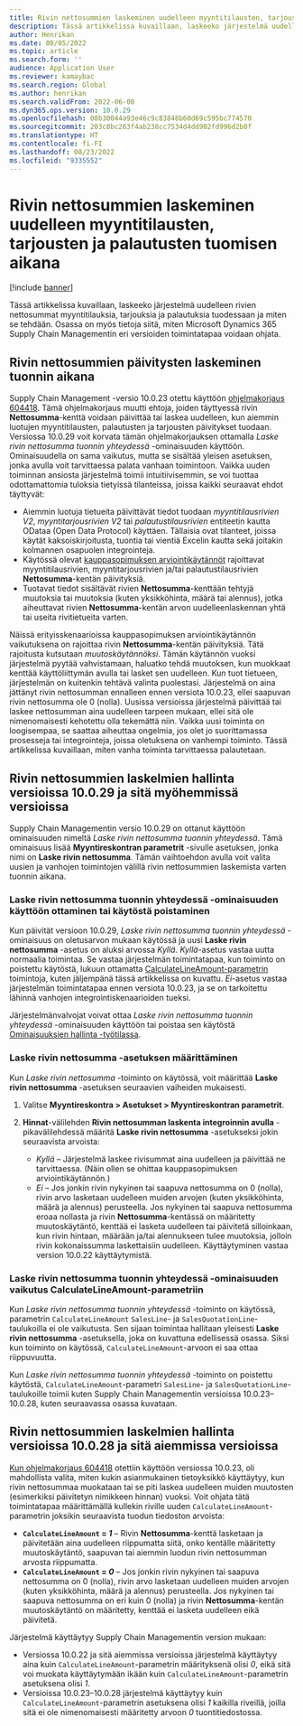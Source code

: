 ```yaml
---
title: Rivin nettosummien laskeminen uudelleen myyntitilausten, tarjousten ja palautusten tuomisen aikana
description: Tässä artikkelissa kuvaillaan, laskeeko järjestelmä uudelleen rivien nettosummat myyntitilauksia, tarjouksia ja palautuksia tuodessaan ja miten se tehdään. Osassa on myös tietoja siitä, miten Microsoft Dynamics 365 Supply Chain Managementin eri versioiden toimintatapaa voidaan ohjata.
author: Henrikan
ms.date: 08/05/2022
ms.topic: article
ms.search.form: ''
audience: Application User
ms.reviewer: kamaybac
ms.search.region: Global
ms.author: henrikan
ms.search.validFrom: 2022-06-08
ms.dyn365.ops.version: 10.0.29
ms.openlocfilehash: 08b30044a93e46c9c83848b60d69c595bc774570
ms.sourcegitcommit: 203c8bc263f4ab238cc7534d4dd902fd996d2b0f
ms.translationtype: HT
ms.contentlocale: fi-FI
ms.lasthandoff: 08/23/2022
ms.locfileid: "9335552"
---
```

# <a name="recalculate-line-net-amounts-when-importing-sales-orders-quotations-and-returns"></a>Rivin nettosummien laskeminen uudelleen myyntitilausten, tarjousten ja palautusten tuomisen aikana

[!include [banner](../includes/banner.md)]

Tässä artikkelissa kuvaillaan, laskeeko järjestelmä uudelleen rivien nettosummat myyntitilauksia, tarjouksia ja palautuksia tuodessaan ja miten se tehdään. Osassa on myös tietoja siitä, miten Microsoft Dynamics 365 Supply Chain Managementin eri versioiden toimintatapaa voidaan ohjata.

## <a name="how-updates-to-net-line-amounts-are-calculated-on-import"></a>Rivin nettosummien päivitysten laskeminen tuonnin aikana

Supply Chain Management -versio 10.0.23 otettu käyttöön [ohjelmakorjaus 604418](https://fix.lcs.dynamics.com/issue/results/?q=604418). Tämä ohjelmakorjaus muutti ehtoja, joiden täyttyessä rivin **Nettosumma**-kenttä voidaan päivittää tai laskea uudelleen, kun aiemmin luotujen myyntitilausten, palautusten ja tarjousten päivitykset tuodaan. Versiossa 10.0.29 voit korvata tämän ohjelmakorjauksen ottamalla *Laske rivin nettosumma tuonnin yhteydessä* -ominaisuuden käyttöön. Ominaisuudella on sama vaikutus, mutta se sisältää yleisen asetuksen, jonka avulla voit tarvittaessa palata vanhaan toimintoon. Vaikka uuden toiminnan ansiosta järjestelmä toimii intuitiivisemmin, se voi tuottaa odottamattomia tuloksia tietyissä tilanteissa, joissa kaikki seuraavat ehdot täyttyvät:

- Aiemmin luotuja tietueita päivittävät tiedot tuodaan *myyntitilausrivien V2*, *myyntitarjousrivien V2* tai *palautustilausrivien* entiteetin kautta ODataa (Open Data Protocol) käyttäen. Tällaisia ovat tilanteet, joissa käytät kaksoiskirjoitusta, tuontia tai vientiä Excelin kautta sekä joitakin kolmannen osapuolen integrointeja.
- Käytössä olevat [kauppasopimuksen arviointikäytännöt](/dynamicsax-2012/appuser-itpro/trade-agreement-evaluation-policies-white-paper) rajoittavat myyntitilausrivien, myyntitarjousrivien ja/tai palautustilausrivien **Nettosumma**-kentän päivityksiä.
- Tuotavat tiedot sisältävät rivien **Nettosumma**-kenttään tehtyjä muutoksia tai muutoksia (kuten yksikköhinta, määrä tai alennus), jotka aiheuttavat rivien **Nettosumma**-kentän arvon uudelleenlaskennan yhtä tai useita rivitietueita varten.

Näissä erityisskenaarioissa kauppasopimuksen arviointikäytännön vaikutuksena on rajoittaa rivin **Nettosumma**-kentän päivityksiä. Tätä rajoitusta kutsutaan *muutoskäytännöksi*. Tämän käytännön vuoksi järjestelmä pyytää vahvistamaan, haluatko tehdä muutoksen, kun muokkaat kenttää käyttöliittymän avulla tai lasket sen uudelleen. Kun tuot tietueen, järjestelmän on kuitenkin tehtävä valinta puolestasi. Järjestelmä on aina jättänyt rivin nettosumman ennalleen ennen versiota 10.0.23, ellei saapuvan rivin nettosumma ole 0 (nolla). Uusissa versioissa järjestelmä päivittää tai laskee nettosumman aina uudelleen tarpeen mukaan, ellei sitä ole nimenomaisesti kehotettu olla tekemättä niin. Vaikka uusi toiminta on loogisempaa, se saattaa aiheuttaa ongelmia, jos olet jo suorittamassa prosesseja tai integrointeja, joissa oletuksena on vanhempi toiminto. Tässä artikkelissa kuvaillaan, miten vanha toiminta tarvittaessa palautetaan.

## <a name="control-calculations-of-line-net-amounts-in-versions-10029-and-later"></a>Rivin nettosummien laskelmien hallinta versioissa 10.0.29 ja sitä myöhemmissä versioissa

Supply Chain Managementin versio 10.0.29 on ottanut käyttöön ominaisuuden nimeltä *Laske rivin nettosumma tuonnin yhteydessä*. Tämä ominaisuus lisää **Myyntireskontran parametrit** -sivulle asetuksen, jonka nimi on **Laske rivin nettosumma**. Tämän vaihtoehdon avulla voit valita uusien ja vanhojen toimintojen välillä rivin nettosummien laskemista varten tuonnin aikana.

### <a name="turn-the-calculate-line-net-amount-on-import-feature-on-or-off"></a>Laske rivin nettosumma tuonnin yhteydessä -ominaisuuden käyttöön ottaminen tai käytöstä poistaminen

Kun päivität versioon 10.0.29, *Laske rivin nettosumma tuonnin yhteydessä* -ominaisuus on oletusarvon mukaan käytössä ja uusi **Laske rivin nettosumma** -asetus on aluksi arvossa *Kyllä*. *Kyllä*-asetus vastaa uutta normaalia toimintaa. Se vastaa järjestelmän toimintatapaa, kun toiminto on poistettu käytöstä, lukuun ottamatta [CalculateLineAmount-parametrin](#CalculateLineAmount) toimintoja, kuten jäljempänä tässä artikkelissa on kuvattu. *Ei*-asetus vastaa järjestelmän toimintatapaa ennen versiota 10.0.23, ja se on tarkoitettu lähinnä vanhojen integrointiskenaarioiden tueksi.

Järjestelmänvalvojat voivat ottaa *Laske rivin nettosumma tuonnin yhteydessä* -ominaisuuden käyttöön tai poistaa sen käytöstä [Ominaisuuksien hallinta -työtilassa](../../fin-ops-core/fin-ops/get-started/feature-management/feature-management-overview.md).

### <a name="set-the-calculate-line-net-amount-option"></a>Laske rivin nettosumma -asetuksen määrittäminen

Kun *Laske rivin nettosumma* -toiminto on käytössä, voit määrittää **Laske rivin nettosumma** -asetuksen seuraavien vaiheiden mukaisesti.

1. Valitse **Myyntireskontra \> Asetukset \> Myyntireskontran parametrit**.
1. **Hinnat**-välilehden **Rivin nettosumman laskenta integroinnin avulla** -pikavälilehdessä määritä **Laske rivin nettosumma** -asetukseksi jokin seuraavista arvoista:

    - *Kyllä* – Järjestelmä laskee rivisummat aina uudelleen ja päivittää ne tarvittaessa. (Näin ollen se ohittaa kauppasopimuksen arviointikäytännön.)
    - *Ei* – Jos jonkin rivin nykyinen tai saapuva nettosumma on 0 (nolla), rivin arvo lasketaan uudelleen muiden arvojen (kuten yksikköhinta, määrä ja alennus) perusteella. Jos nykyinen tai saapuva nettosumma eroaa nollasta ja rivin **Nettosumma**-kentässä on määritetty muutoskäytäntö, kenttää ei lasketa uudelleen tai päivitetä silloinkaan, kun rivin hintaan, määrään ja/tai alennukseen tulee muutoksia, jolloin rivin kokonaissumma laskettaisiin uudelleen. Käyttäytyminen vastaa version 10.0.22 käyttäytymistä.

### <a name="how-the-calculate-line-net-amount-on-import-feature-affects-the-calculatelineamount-parameter"></a><a name="CalculateLineAmount"></a>Laske rivin nettosumma tuonnin yhteydessä -ominaisuuden vaikutus CalculateLineAmount-parametriin

Kun *Laske rivin nettosumma tuonnin yhteydessä* -toiminto on käytössä, parametrin `CalculateLineAmount` `SalesLine`- ja `SalesQuotationLine`-taulukoilla ei ole vaikutusta. Sen sijaan toimintaa hallitaan yleisesti **Laske rivin nettosumma** -asetuksella, joka on kuvattuna edellisessä osassa. Siksi kun toiminto on käytössä, `CalculateLineAmount`-arvoon ei saa ottaa riippuvuutta.

Kun *Laske rivin nettosumma tuonnin yhteydessä* -toiminto on poistettu käytöstä, `CalculateLineAmount`-parametri `SalesLine`- ja `SalesQuotationLine`-taulukoille toimii kuten Supply Chain Managementin versioissa 10.0.23–10.0.28, kuten seuraavassa osassa kuvataan.

## <a name="control-line-net-amount-calculations-in-versions-10028-and-earlier"></a>Rivin nettosummien laskelmien hallinta versioissa 10.0.28 ja sitä aiemmissa versioissa

[Kun ohjelmakorjaus 604418](https://fix.lcs.dynamics.com/issue/results/?q=604418) otettiin käyttöön versiossa 10.0.23, oli mahdollista valita, miten kukin asianmukainen tietoyksikkö käyttäytyy, kun rivin nettosummaa muokataan tai se piti laskea uudelleen muiden muutosten (esimerkiksi päivitetyn nimikkeen hinnan) vuoksi. Voit ohjata tätä toimintatapaa määrittämällä kullekin riville uuden `CalculateLineAmount`-parametrin joksikin seuraavista tuodun tiedoston arvoista:

- **`CalculateLineAmount` = *1*** – Rivin **Nettosumma**-kenttä lasketaan ja päivitetään aina uudelleen riippumatta siitä, onko kentälle määritetty muutoskäytäntö, saapuvan tai aiemmin luodun rivin nettosumman arvosta riippumatta.
- **`CalculateLineAmount` = *0*** – Jos jonkin rivin nykyinen tai saapuva nettosumma on 0 (nolla), rivin arvo lasketaan uudelleen muiden arvojen (kuten yksikköhinta, määrä ja alennus) perusteella. Jos nykyinen tai saapuva nettosumma on eri kuin 0 (nolla) ja rivin **Nettosumma**-kentän muutoskäytäntö on määritetty, kenttää ei lasketa uudelleen eikä päivitetä.  

Järjestelmä käyttäytyy Supply Chain Managementin version mukaan:

- Versiossa 10.0.22 ja sitä aiemmissa versioissa järjestelmä käyttäytyy aina kuin `CalculateLineAmount`-parametrin määrityksenä olisi *0*, eikä sitä voi muokata käyttäytymään ikään kuin `CalculateLineAmount`-parametrin asetuksena olisi *1*.
- Versioissa 10.0.23–10.0.28 järjestelmä käyttäytyy kuin `CalculateLineAmount`-parametrin asetuksena olisi *1* kaikilla riveillä, joilla sitä ei ole nimenomaisesti määritetty arvoon *0* tuontitiedostossa.
